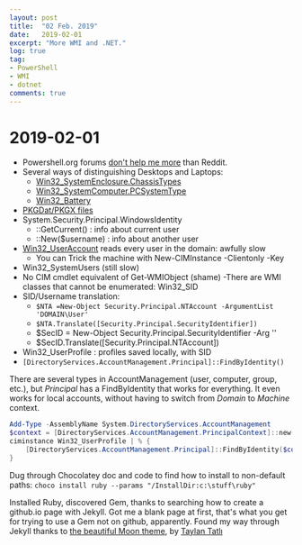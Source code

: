 ```yaml
---
layout: post
title:  "02 Feb. 2019"
date:   2019-02-01
excerpt: "More WMI and .NET."
log: true
tag:
- PowerShell
- WMI
- dotnet
comments: true
---
```


# 2019-02-01

- Powershell.org forums [don't help me more](https://powershell.org/forums/topic/silly-question-about-inputs-outputs-comments-based-help-format/) than Reddit.
- Several ways of distinguishing Desktops and Laptops:
  - [Win32_SystemEnclosure.ChassisTypes](https://blogs.technet.microsoft.com/heyscriptingguy/2004/09/21/how-can-i-determine-if-a-computer-is-a-laptop-or-a-desktop-machine/)
  - [Win32_SystemComputer.PCSystemType](http://stonywall.com/2017/05/01/wmi-filtering-based-on-computer-type-desktop-laptop/)
  - [Win32_Battery](http://woshub.com/sccm-and-wmi-query-to-find-all-laptops-and-desktops/)
- [PKGDat/PKGX files](https://social.technet.microsoft.com/wiki/contents/articles/17235.description-of-ue-v-files-stored-in-the-settings-storage-path.aspx)
- System.Security.Principal.WindowsIdentity
  - ::GetCurrent() : info about current user
  - ::New($username) : info about another user
- [Win32_UserAccount](https://docs.microsoft.com/en-gb/windows/desktop/CIMWin32Prov/win32-useraccount) reads every user in the domain: awfully slow
  - You can Trick the machine with New-CIMInstance -Clientonly -Key
- Win32_SystemUsers (still slow)
- No CIM cmdlet equivalent of Get-WMIObject (shame)
-There are WMI classes that cannot be enumerated: Win32_SID
- SID/Username translation:
  - `$NTA =New-Object Security.Principal.NTAccount -ArgumentList 'DOMAIN\User'`
  - `$NTA.Translate([Security.Principal.SecurityIdentifier])`
  - $SecID = New-Object Security.Principal.SecurityIdentifier -Arg '<SID>'
  - $SecID.Translate([Security.Principal.NTAccount])
- Win32_UserProfile : profiles saved locally, with SID
- `[DirectoryServices.AccountManagement.Principal]::FindByIdentity()`

There are several types in AccountManagement (user, computer, group, etc.), but *Principal* has a FindByIdentity that works for everything. It even works for local accounts,  without having to switch from *Domain* to *Machine* context.

```powershell
Add-Type -AssemblyName System.DirectoryServices.AccountManagement
$context = [DirectoryServices.AccountManagement.PrincipalContext]::new('Domain')
ciminstance Win32_UserProfile | % {
    [DirectoryServices.AccountManagement.Principal]::FindByIdentity($context,$_.SID)
}
```

Dug through Chocolatey doc and code to find how to install to non-default paths:
`choco install ruby --params "/InstallDir:c:\stuff\ruby"`

Installed Ruby, discovered Gem, thanks to searching how to create a github.io page with Jekyll. Got me a blank page at first, that's what you get for trying to use a Gem not on github, apparently. Found my way through Jekyll thanks to [the beautiful Moon theme](https://taylantatli.github.io/Moon/), by [Taylan Tatlı](https://taylantatli.com/)
